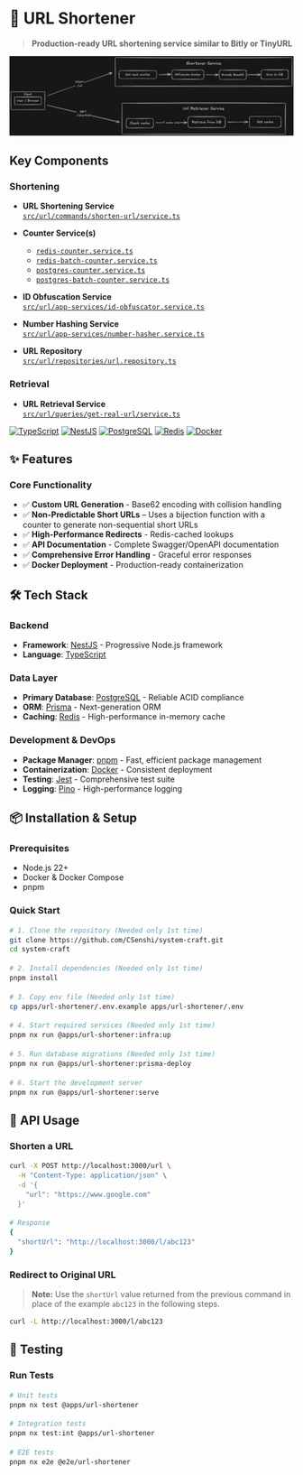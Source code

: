 # 🔗 URL Shortener

> **Production-ready URL shortening service similar to Bitly or TinyURL**

![Url Shortener Architecture](diagrams/url-shortener.excalidraw.png)

## Key Components

### Shortening

- **URL Shortening Service**  
  [`src/url/commands/shorten-url/service.ts`](src/url/commands/shorten-url/service.ts)

- **Counter Service(s)**

  - [`redis-counter.service.ts`](src/counter/implementations/redis/redis-counter.service.ts)
  - [`redis-batch-counter.service.ts`](src/counter/implementations/redis/redis-batch-counter.service.ts)
  - [`postgres-counter.service.ts`](src/counter/implementations/postgres/postgres-counter.service.ts)
  - [`postgres-batch-counter.service.ts`](src/counter/implementations/postgres/postgres-batch-counter.service.ts)

- **ID Obfuscation Service**  
  [`src/url/app-services/id-obfuscator.service.ts`](src/url/app-services/id-obfuscator.service.ts)

- **Number Hashing Service**  
  [`src/url/app-services/number-hasher.service.ts`](src/url/app-services/number-hasher.service.ts)

- **URL Repository**  
  [`src/url/repositories/url.repository.ts`](src/url/repositories/url.repository.ts)

### Retrieval

- **URL Retrieval Service**  
  [`src/url/queries/get-real-url/service.ts`](src/url/queries/get-real-url/service.ts)

[![TypeScript](https://img.shields.io/badge/TypeScript-007ACC?style=flat&logo=typescript&logoColor=white)](https://www.typescriptlang.org/)
[![NestJS](https://img.shields.io/badge/NestJS-E0234E?style=flat&logo=nestjs&logoColor=white)](https://nestjs.com/)
[![PostgreSQL](https://img.shields.io/badge/PostgreSQL-316192?style=flat&logo=postgresql&logoColor=white)](https://www.postgresql.org/)
[![Redis](https://img.shields.io/badge/Redis-DC382D?style=flat&logo=redis&logoColor=white)](https://redis.io/)
[![Docker](https://img.shields.io/badge/Docker-2496ED?style=flat&logo=docker&logoColor=white)](https://www.docker.com/)

## ✨ **Features**

### **Core Functionality**

- ✅ **Custom URL Generation** - Base62 encoding with collision handling
- ✅ **Non-Predictable Short URLs** – Uses a bijection function with a counter to generate non-sequential short URLs
- ✅ **High-Performance Redirects** - Redis-cached lookups
- ✅ **API Documentation** - Complete Swagger/OpenAPI documentation
- ✅ **Comprehensive Error Handling** - Graceful error responses
- ✅ **Docker Deployment** - Production-ready containerization

## 🛠️ **Tech Stack**

### **Backend**

- **Framework**: [NestJS](https://nestjs.com/) - Progressive Node.js framework
- **Language**: [TypeScript](https://www.typescriptlang.org/)

### **Data Layer**

- **Primary Database**: [PostgreSQL](https://www.postgresql.org/) - Reliable ACID compliance
- **ORM**: [Prisma](https://www.prisma.io/) - Next-generation ORM
- **Caching**: [Redis](https://redis.io/) - High-performance in-memory cache

### **Development & DevOps**

- **Package Manager**: [pnpm](https://pnpm.io/) - Fast, efficient package management
- **Containerization**: [Docker](https://www.docker.com/) - Consistent deployment
- **Testing**: [Jest](https://jestjs.io/) - Comprehensive test suite
- **Logging**: [Pino](https://getpino.io/) - High-performance logging

## 📦 **Installation & Setup**

### **Prerequisites**

- Node.js 22+
- Docker & Docker Compose
- pnpm

### **Quick Start**

```bash
# 1. Clone the repository (Needed only 1st time)
git clone https://github.com/CSenshi/system-craft.git
cd system-craft

# 2. Install dependencies (Needed only 1st time)
pnpm install

# 3. Copy env file (Needed only 1st time)
cp apps/url-shortener/.env.example apps/url-shortener/.env

# 4. Start required services (Needed only 1st time)
pnpm nx run @apps/url-shortener:infra:up

# 5. Run database migrations (Needed only 1st time)
pnpm nx run @apps/url-shortener:prisma-deploy

# 6. Start the development server
pnpm nx run @apps/url-shortener:serve
```

## 🔧 **API Usage**

### **Shorten a URL**

```bash
curl -X POST http://localhost:3000/url \
  -H "Content-Type: application/json" \
  -d '{
    "url": "https://www.google.com"
  }'

# Response
{
  "shortUrl": "http://localhost:3000/l/abc123"
}
```

### **Redirect to Original URL**

> **Note:** Use the `shortUrl` value returned from the previous command in place of the example `abc123` in the following steps.

```bash
curl -L http://localhost:3000/l/abc123
```

## 🧪 **Testing**

### **Run Tests**

```bash
# Unit tests
pnpm nx test @apps/url-shortener

# Integration tests
pnpm nx test:int @apps/url-shortener

# E2E tests
pnpm nx e2e @e2e/url-shortener
```
